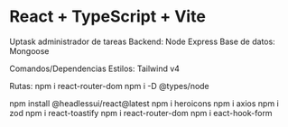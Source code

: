 # React + TypeScript + Vite
Uptask administrador de tareas
Backend: Node Express
Base de datos: Mongoose

Comandos/Dependencias
Estilos: Tailwind v4

Rutas: npm i react-router-dom
npm i -D @types/node

npm install @headlessui/react@latest
npm i heroicons
npm i axios
npm i zod
npm i react-toastify
npm i react-router-dom
npm i eact-hook-form